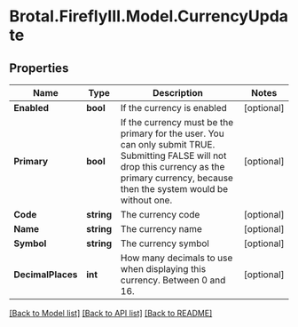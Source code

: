# Brotal.FireflyIII.Model.CurrencyUpdate

## Properties

Name | Type | Description | Notes
------------ | ------------- | ------------- | -------------
**Enabled** | **bool** | If the currency is enabled | [optional] 
**Primary** | **bool** | If the currency must be the primary for the user. You can only submit TRUE. Submitting FALSE will not drop this currency as the primary currency, because then the system would be without one. | [optional] 
**Code** | **string** | The currency code | [optional] 
**Name** | **string** | The currency name | [optional] 
**Symbol** | **string** | The currency symbol | [optional] 
**DecimalPlaces** | **int** | How many decimals to use when displaying this currency. Between 0 and 16. | [optional] 

[[Back to Model list]](../../README.md#documentation-for-models) [[Back to API list]](../../README.md#documentation-for-api-endpoints) [[Back to README]](../../README.md)

